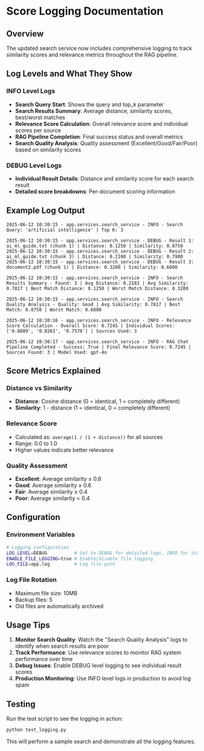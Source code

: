 # Score Logging Documentation

## Overview
The updated search service now includes comprehensive logging to track similarity scores and relevance metrics throughout the RAG pipeline.

## Log Levels and What They Show

### INFO Level Logs
- **Search Query Start**: Shows the query and top_k parameter
- **Search Results Summary**: Average distance, similarity scores, best/worst matches
- **Relevance Score Calculation**: Overall relevance score and individual scores per source
- **RAG Pipeline Completion**: Final success status and overall metrics
- **Search Quality Analysis**: Quality assessment (Excellent/Good/Fair/Poor) based on similarity scores

### DEBUG Level Logs
- **Individual Result Details**: Distance and similarity score for each search result
- **Detailed score breakdowns**: Per-document scoring information

## Example Log Output

```
2025-06-12 10:30:15 - app.services.search_service - INFO - Search Query: 'artificial intelligence' | Top K: 3

2025-06-12 10:30:15 - app.services.search_service - DEBUG - Result 1: ai_ml_guide.txt (chunk 1) | Distance: 0.1250 | Similarity: 0.8750
2025-06-12 10:30:15 - app.services.search_service - DEBUG - Result 2: ai_ml_guide.txt (chunk 3) | Distance: 0.2100 | Similarity: 0.7900
2025-06-12 10:30:15 - app.services.search_service - DEBUG - Result 3: document2.pdf (chunk 1) | Distance: 0.3200 | Similarity: 0.6800

2025-06-12 10:30:15 - app.services.search_service - INFO - Search Results Summary - Found: 3 | Avg Distance: 0.2183 | Avg Similarity: 0.7817 | Best Match Distance: 0.1250 | Worst Match Distance: 0.3200

2025-06-12 10:30:15 - app.services.search_service - INFO - Search Quality Analysis - Quality: Good | Avg Similarity: 0.7817 | Best Match: 0.8750 | Worst Match: 0.6800

2025-06-12 10:30:16 - app.services.search_service - INFO - Relevance Score Calculation - Overall Score: 0.7245 | Individual Scores: ['0.8889', '0.8261', '0.7576'] | Sources Used: 3

2025-06-12 10:30:17 - app.services.search_service - INFO - RAG Chat Pipeline Completed - Success: True | Final Relevance Score: 0.7245 | Sources Found: 3 | Model Used: gpt-4o
```

## Score Metrics Explained

### Distance vs Similarity
- **Distance**: Cosine distance (0 = identical, 1 = completely different)
- **Similarity**: 1 - distance (1 = identical, 0 = completely different)

### Relevance Score
- Calculated as: `average(1 / (1 + distance))` for all sources
- Range: 0.0 to 1.0
- Higher values indicate better relevance

### Quality Assessment
- **Excellent**: Average similarity ≥ 0.8
- **Good**: Average similarity ≥ 0.6
- **Fair**: Average similarity ≥ 0.4  
- **Poor**: Average similarity < 0.4

## Configuration

### Environment Variables
```bash
# Logging configuration
LOG_LEVEL=DEBUG          # Set to DEBUG for detailed logs, INFO for standard logs
ENABLE_FILE_LOGGING=true # Enable/disable file logging
LOG_FILE=app.log         # Log file path
```

### Log File Rotation
- Maximum file size: 10MB
- Backup files: 5
- Old files are automatically archived

## Usage Tips

1. **Monitor Search Quality**: Watch the "Search Quality Analysis" logs to identify when search results are poor
2. **Track Performance**: Use relevance scores to monitor RAG system performance over time
3. **Debug Issues**: Enable DEBUG level logging to see individual result scores
4. **Production Monitoring**: Use INFO level logs in production to avoid log spam

## Testing

Run the test script to see the logging in action:
```bash
python test_logging.py
```

This will perform a sample search and demonstrate all the logging features.
